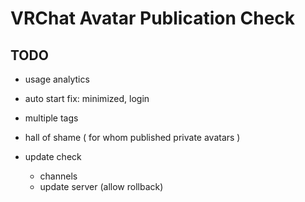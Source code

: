 # VRChat Avatar Publication Check

## TODO

- usage analytics
- auto start fix: minimized, login

- multiple tags
- hall of shame ( for whom published private avatars )
- update check
  - channels
  - update server (allow rollback)
